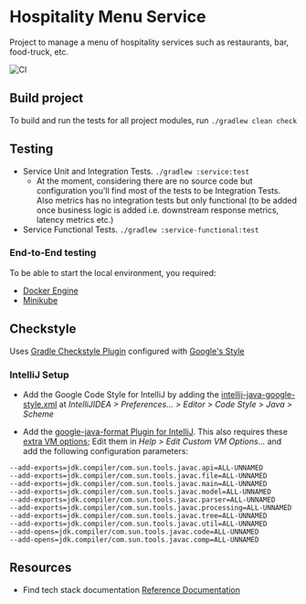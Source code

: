 # Hospitality Menu Service
Project to manage a menu of hospitality services such as restaurants, bar, food-truck, etc.

![CI](https://github.com/rauligs/hospitality-menu-service/actions/workflows/ci.yml/badge.svg)

## Build project
To build and run the tests for all project modules, run `./gradlew clean check`

## Testing
- Service Unit and Integration Tests. `./gradlew :service:test`
  - At the moment, considering there are no source code but configuration you'll find most of the
  tests to be Integration Tests. Also metrics has no integration tests but only functional (to be
  added once business logic is added i.e. downstream response metrics, latency metrics etc.)
- Service Functional Tests. `./gradlew :service-functional:test`

### End-to-End testing
To be able to start the local environment, you required: 
* [Docker Engine](https://docs.docker.com/engine/install/)
* [Minikube](https://kubernetes.io/docs/tasks/tools/) 

## Checkstyle
Uses [Gradle Checkstyle Plugin](https://docs.gradle.org/current/userguide/checkstyle_plugin.html)
configured with [Google's Style](https://checkstyle.sourceforge.io/google_style.html)

### IntelliJ Setup
- Add the Google Code Style for IntelliJ by adding the
[intellij-java-google-style.xml](https://github.com/google/styleguide/blob/gh-pages/intellij-java-google-style.xml) 
at _IntelliJIDEA > Preferences... > Editor > Code Style > Java > Scheme_

- Add the [google-java-format Plugin for IntelliJ](https://github.com/google/google-java-format). 
This also requires these [extra VM options](https://github.com/google/google-java-format/issues/787); 
Edit them in _Help > Edit Custom VM Options..._ and add the following configuration parameters:
```
--add-exports=jdk.compiler/com.sun.tools.javac.api=ALL-UNNAMED
--add-exports=jdk.compiler/com.sun.tools.javac.file=ALL-UNNAMED
--add-exports=jdk.compiler/com.sun.tools.javac.main=ALL-UNNAMED
--add-exports=jdk.compiler/com.sun.tools.javac.model=ALL-UNNAMED
--add-exports=jdk.compiler/com.sun.tools.javac.parser=ALL-UNNAMED
--add-exports=jdk.compiler/com.sun.tools.javac.processing=ALL-UNNAMED
--add-exports=jdk.compiler/com.sun.tools.javac.tree=ALL-UNNAMED
--add-exports=jdk.compiler/com.sun.tools.javac.util=ALL-UNNAMED
--add-opens=jdk.compiler/com.sun.tools.javac.code=ALL-UNNAMED
--add-opens=jdk.compiler/com.sun.tools.javac.comp=ALL-UNNAMED
```

## Resources
* Find tech stack documentation [Reference Documentation](./docs/reference.md)